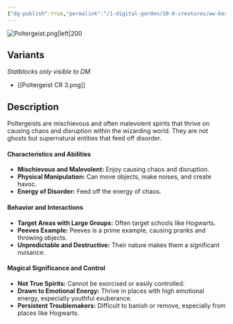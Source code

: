 ```yaml
---
{"dg-publish":true,"permalink":"/1-digital-garden/10-0-creatures/ww-bestiary/poltergeist/","tags":["#creature","magical-non-being"]}
---
```


![Poltergeist.png|left|200](/img/user/1%20DIGITAL%20GARDEN/10.0%20CREATURES/(Attachments)/WW%20Bestiary/Poltergeist.png)

## Variants
*Statblocks only visible to DM*
- [[Poltergeist CR 3.png]]

## Description

Poltergeists are mischievous and often malevolent spirits that thrive on causing chaos and disruption within the wizarding world. They are not ghosts but supernatural entities that feed off disorder.

#### Characteristics and Abilities

* **Mischievous and Malevolent:** Enjoy causing chaos and disruption.
* **Physical Manipulation:** Can move objects, make noises, and create havoc.
* **Energy of Disorder:** Feed off the energy of chaos.

#### Behavior and Interactions

* **Target Areas with Large Groups:** Often target schools like Hogwarts.
* **Peeves Example:** Peeves is a prime example, causing pranks and throwing objects.
* **Unpredictable and Destructive:** Their nature makes them a significant nuisance.

#### Magical Significance and Control

* **Not True Spirits:** Cannot be exorcised or easily controlled.
* **Drawn to Emotional Energy:** Thrive in places with high emotional energy, especially youthful exuberance.
* **Persistent Troublemakers:** Difficult to banish or remove, especially from places like Hogwarts.